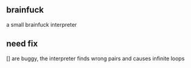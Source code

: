 ## brainfuck
a small brainfuck interpreter 

## need fix
[] are buggy, the interpreter finds wrong pairs and causes infinite loops 